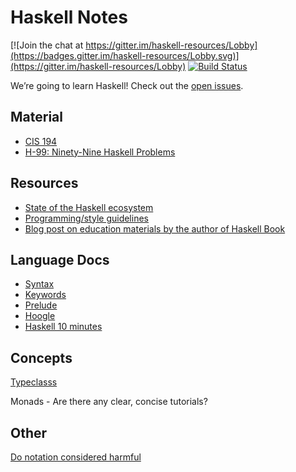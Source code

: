 # Haskell Notes

[![Join the chat at https://gitter.im/haskell-resources/Lobby](https://badges.gitter.im/haskell-resources/Lobby.svg)](https://gitter.im/haskell-resources/Lobby)
[![Build Status](https://travis-ci.org/emilyhorsman/haskell-resources.svg?branch=master)](https://travis-ci.org/emilyhorsman/haskell-resources)

We’re going to learn Haskell!
Check out the [open issues](https://github.com/emilyhorsman/haskell-resources/issues).

## Material

* [CIS 194](http://www.seas.upenn.edu/~cis194/spring13/lectures.html)
* [H-99: Ninety-Nine Haskell Problems](https://wiki.haskell.org/H-99:_Ninety-Nine_Haskell_Problems)

## Resources

* [State of the Haskell ecosystem](https://github.com/Gabriel439/post-rfc/blob/master/sotu.md)
* [Programming/style guidelines](https://wiki.haskell.org/Programming_guidelines)
* [Blog post on education materials by the author of Haskell Book](http://bitemyapp.com/posts/2014-12-31-functional-education.html)


## Language Docs

* [Syntax](http://prajitr.github.io/quick-haskell-syntax/)
* [Keywords](https://wiki.haskell.org/Keywords)
* [Prelude](https://hackage.haskell.org/package/base-4.9.0.0/docs/Prelude.html)
* [Hoogle](https://www.haskell.org/hoogle/)
* [Haskell 10 minutes](https://wiki.haskell.org/Learn_Haskell_in_10_minutes)

## Concepts

[Typeclasss](https://en.wikibooks.org/wiki/Haskell/Classes_and_types)

Monads - Are there any clear, concise tutorials?

## Other

[Do notation considered harmful](https://wiki.haskell.org/Do_notation_considered_harmful)
